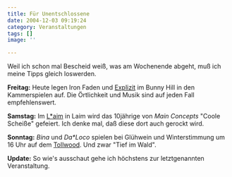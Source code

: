 ```yaml
---
title: Für Unentschlossene
date: 2004-12-03 09:19:24
category: Veranstaltungen
tags: []
image: ''

---
```


Weil ich schon mal Bescheid weiß, was am Wochenende abgeht, muß ich meine Tipps gleich loswerden.  

  

**Freitag:** Heute legen Iron Faden und [Explizit](http://www.kriegste.de/rap/djexplizit.htm) im Bunny Hill in den Kammerspielen auf. Die Örtlichkeit und Musik sind auf jeden Fall empfehlenswert.  

  

**Samstag:** Im [L\*aim](http://wiki.l-aim.de/) in Laim wird das 10jährige von *Main Concepts* "Coole Scheiße" gefeiert. Ich denke mal, daß diese dort auch gerockt wird.  

  

**Sonntag:** *Bina* und *Da\*Loco* spielen bei Glühwein und Winterstimmung um 16 Uhr auf dem [Tollwood](http://www.tollwood.de). Und zwar "Tief im Wald".  

  

**Update:** So wie's ausschaut gehe ich höchstens zur letztgenannten Veranstaltung.
